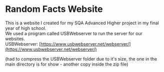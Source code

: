 # Random Facts Website

This is a website I created for my SQA Advanced Higher project in my final year of high school. <br />
We used a program called USBWebserver to run the server for our websites. <br />
USBWebserver: [https://www.usbwebserver.net/webserver/](https://www.usbwebserver.net/webserver/)

(had to compress the USBWebserver folder due to it's size, the one in the main directory is for show - another copy inside the zip file)
